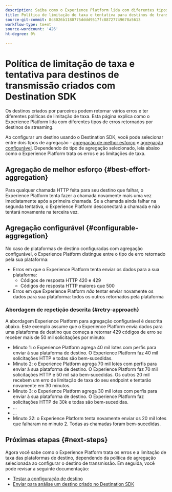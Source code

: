 ```yaml
---
description: Saiba como o Experience Platform lida com diferentes tipos de erros retornados por destinos de streaming e como ele tenta enviar dados novamente para a plataforma de destino.
title: Política de limitação de taxa e tentativa para destinos de transmissão criados com Destination SDK
source-git-commit: 8c8026b1180775dddd9517fc88727749678a5613
workflow-type: tm+mt
source-wordcount: '426'
ht-degree: 0%

---
```


# Política de limitação de taxa e tentativa para destinos de transmissão criados com Destination SDK

Os destinos criados por parceiros podem retornar vários erros e ter diferentes políticas de limitação de taxa. Esta página explica como o Experience Platform lida com diferentes tipos de erros retornados por destinos de streaming.

Ao configurar um destino usando o Destination SDK, você pode selecionar entre dois tipos de agregação - [agregação de melhor esforço](../functionality/destination-configuration/aggregation-policy.md#best-effort-aggregation) e [agregação configurável](../functionality/destination-configuration/aggregation-policy.md#configurable-aggregation). Dependendo do tipo de agregação selecionado, leia abaixo como o Experience Platform trata os erros e as limitações de taxa.

## Agregação de melhor esforço {#best-effort-aggregation}

Para qualquer chamada HTTP feita para seu destino que falhar, o Experience Platform tenta fazer a chamada novamente mais uma vez imediatamente após a primeira chamada. Se a chamada ainda falhar na segunda tentativa, o Experience Platform desconectará a chamada e não tentará novamente na terceira vez.

## Agregação configurável {#configurable-aggregation}

No caso de plataformas de destino configuradas com agregação configurável, o Experience Platform distingue entre o tipo de erro retornado pela sua plataforma:

* Erros em que o Experience Platform tenta enviar os dados para a sua plataforma:
   * Códigos de resposta HTTP 420 e 429
   * Códigos de resposta HTTP maiores que 500
* Erros em que Experience Platform *não* tentar enviar novamente os dados para sua plataforma: todos os outros retornados pela plataforma

### Abordagem de repetição descrita {#retry-approach}

A abordagem Experience Platform para agregação configurável é descrita abaixo. Este exemplo assume que o Experience Platform envia dados para uma plataforma de destino que começa a retornar 429 códigos de erro se receber mais de 50 mil solicitações por minuto:

* Minuto 1: o Experience Platform agrega 40 mil lotes com perfis para enviar à sua plataforma de destino. O Experience Platform faz 40 mil solicitações HTTP e todas são bem-sucedidas.
* Minuto 2: o Experience Platform agrega 70 mil lotes com perfis para enviar à sua plataforma de destino. O Experience Platform faz 70 mil solicitações HTTP e 50 mil são bem-sucedidas. Os outros 20 mil recebem um erro de limitação de taxa do seu endpoint e tentarão novamente em 30 minutos.
* Minuto 3: o Experience Platform agrega 30 mil lotes com perfis para enviar à sua plataforma de destino. O Experience Platform faz solicitações HTTP de 30k e todas são bem-sucedidas.
* ...
* ...
* Minuto 32: o Experience Platform tenta novamente enviar os 20 mil lotes que falharam no minuto 2. Todas as chamadas foram bem-sucedidas.

## Próximas etapas {#next-steps}

Agora você sabe como o Experience Platform trata os erros e a limitação de taxa das plataformas de destino, dependendo da política de agregação selecionada ao configurar o destino de transmissão. Em seguida, você pode revisar a seguinte documentação:

* [Testar a configuração de destino](../testing-api/streaming-destinations/streaming-destination-testing-overview.md)
* [Enviar para análise um destino criado no Destination SDK](../guides/submit-destination.md)
